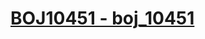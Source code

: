 # [BOJ10451 - boj_10451](https://www.acmicpc.net/problem/10451)
<!--tags: permutation cycle decomposition-->
